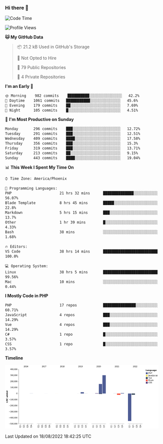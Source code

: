 ### Hi there 👋

<!--START_SECTION:waka-->
![Code Time](http://img.shields.io/badge/Code%20Time-2%2C439%20hrs%2011%20mins-blue)

![Profile Views](http://img.shields.io/badge/Profile%20Views-0-blue)

**🐱 My GitHub Data** 

> 📦 21.2 kB Used in GitHub's Storage 
 > 
> 🚫 Not Opted to Hire
 > 
> 📜 79 Public Repositories 
 > 
> 🔑 4 Private Repositories  
 > 
**I'm an Early 🐤** 

```text
🌞 Morning    982 commits    ██████████░░░░░░░░░░░░░░░   42.2% 
🌆 Daytime    1061 commits   ███████████░░░░░░░░░░░░░░   45.6% 
🌃 Evening    179 commits    ██░░░░░░░░░░░░░░░░░░░░░░░   7.69% 
🌙 Night      105 commits    █░░░░░░░░░░░░░░░░░░░░░░░░   4.51%

```
📅 **I'm Most Productive on Sunday** 

```text
Monday       296 commits    ███░░░░░░░░░░░░░░░░░░░░░░   12.72% 
Tuesday      291 commits    ███░░░░░░░░░░░░░░░░░░░░░░   12.51% 
Wednesday    409 commits    ████░░░░░░░░░░░░░░░░░░░░░   17.58% 
Thursday     356 commits    ███░░░░░░░░░░░░░░░░░░░░░░   15.3% 
Friday       319 commits    ███░░░░░░░░░░░░░░░░░░░░░░   13.71% 
Saturday     213 commits    ██░░░░░░░░░░░░░░░░░░░░░░░   9.15% 
Sunday       443 commits    ████░░░░░░░░░░░░░░░░░░░░░   19.04%

```


📊 **This Week I Spent My Time On** 

```text
⌚︎ Time Zone: America/Phoenix

💬 Programming Languages: 
PHP                      21 hrs 32 mins      ██████████████░░░░░░░░░░░   56.07% 
Blade Template           8 hrs 45 mins       █████░░░░░░░░░░░░░░░░░░░░   22.8% 
Markdown                 5 hrs 15 mins       ███░░░░░░░░░░░░░░░░░░░░░░   13.7% 
Other                    1 hr 39 mins        █░░░░░░░░░░░░░░░░░░░░░░░░   4.33% 
Bash                     38 mins             ░░░░░░░░░░░░░░░░░░░░░░░░░   1.68%

🔥 Editors: 
VS Code                  38 hrs 14 mins      █████████████████████████   100.0%

💻 Operating System: 
Linux                    38 hrs 5 mins       █████████████████████████   99.56% 
Mac                      10 mins             ░░░░░░░░░░░░░░░░░░░░░░░░░   0.44%

```

**I Mostly Code in PHP** 

```text
PHP                      17 repos            ███████████████░░░░░░░░░░   60.71% 
JavaScript               4 repos             ███░░░░░░░░░░░░░░░░░░░░░░   14.29% 
Vue                      4 repos             ███░░░░░░░░░░░░░░░░░░░░░░   14.29% 
C#                       1 repo              █░░░░░░░░░░░░░░░░░░░░░░░░   3.57% 
CSS                      1 repo              █░░░░░░░░░░░░░░░░░░░░░░░░   3.57%

```


**Timeline**

![Chart not found](https://raw.githubusercontent.com/mikebronner/mikebronner/master/charts/bar_graph.png) 


 Last Updated on 18/08/2022 18:42:25 UTC
<!--END_SECTION:waka-->

<!--
**mikebronner/mikebronner** is a ✨ _special_ ✨ repository because its `README.md` (this file) appears on your GitHub profile.

Here are some ideas to get you started:

- 🔭 I’m currently working on ...
- 🌱 I’m currently learning ...
- 👯 I’m looking to collaborate on ...
- 🤔 I’m looking for help with ...
- 💬 Ask me about ...
- 📫 How to reach me: ...
- 😄 Pronouns: ...
- ⚡ Fun fact: ...
-->
